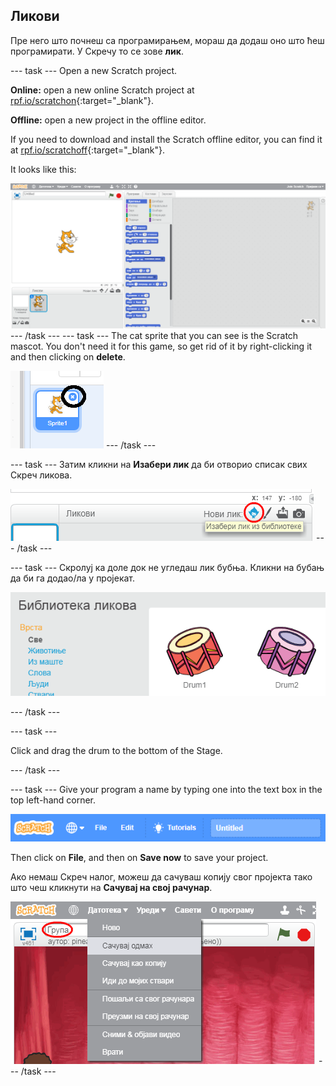 ## Ликови

Пре него што почнеш са програмирањем, мораш да додаш оно што ћеш програмирати. У Скречу то се зове **лик**.

\--- task \--- Open a new Scratch project.

**Online:** open a new online Scratch project at [rpf.io/scratchon](http://rpf.io/scratchon){:target="_blank"}.

**Offline:** open a new project in the offline editor.

If you need to download and install the Scratch offline editor, you can find it at [rpf.io/scratchoff](http://rpf.io/scratchoff){:target="_blank"}.

It looks like this:

![снимак екрана](images/band-scratch.png) \--- /task \--- \--- task \--- The cat sprite that you can see is the Scratch mascot. You don't need it for this game, so get rid of it by right-clicking it and then clicking on **delete**.

![снимак екрана](images/band-delete-annotated.png) \--- /task \---

\--- task \--- Затим кликни на **Изабери лик** да би отворио списак свих Скреч ликова.

![снимак екрана](images/band-sprite-library.png) \--- /task \---

\--- task \--- Скролуј ка доле док не угледаш лик бубња. Кликни на бубањ да би га додао/ла у пројекат.

![снимак екрана](images/band-sprite-drum.png)

\--- /task \---

\--- task \---

Click and drag the drum to the bottom of the Stage.

\--- /task \---

\--- task \--- Give your program a name by typing one into the text box in the top left-hand corner.

![име](images/band-name.png)

Then click on **File**, and then on **Save now** to save your project.

Ако немаш Скреч налог, можеш да сачуваш копију свог пројекта тако што чеш кликнути на **Сачувај на свој рачунар**.

![снимак екрана](images/band-save.png) \--- /task \---